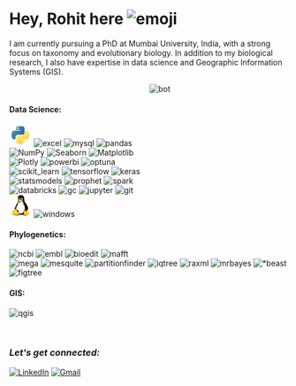 # Hey, Rohit here <img src="https://media.tenor.com/Duk1hRXLi38AAAAi/long-livethe-blob-eyes-rolling.gif" width="50" height="50" alt="emoji"/>

I am currently pursuing a PhD at Mumbai University, India, with a strong focus on taxonomy and evolutionary biology. In addition to my biological research, I also have expertise in data science and Geographic Information Systems (GIS).

<img align="right" src="https://media.tenor.com/CigpzapemsoAAAAi/hi-robot.gif" width="250" height="300" alt="bot"/>

<br>

#### Data Science:
</a> <img src="https://raw.githubusercontent.com/devicons/devicon/master/icons/python/python-original.svg" width="40" height="40" alt="python"/>
</a> <img src="https://upload.wikimedia.org/wikipedia/commons/thumb/7/73/Microsoft_Excel_2013-2019_logo.svg/1200px-Microsoft_Excel_2013-2019_logo.svg.png" width="40" height="40" alt="excel"/>
</a> <img src="https://logowik.com/content/uploads/images/mysql8604.logowik.com.webp" width="40" height="40" alt="mysql"/>
</a> <img src="https://upload.wikimedia.org/wikipedia/commons/thumb/2/22/Pandas_mark.svg/1200px-Pandas_mark.svg.png" width="40" height="40" alt="pandas"/>
</a> <img src="https://cdn.worldvectorlogo.com/logos/numpy-1.svg" width="40" height="40" alt="NumPy"/>
</a> <img src="https://i1.wp.com/cmdlinetips.com/wp-content/uploads/2020/09/Seaborn_logo.png?resize=234%2C246&ssl=1" width="40" height="40" alt="Seaborn"/>
</a> <img src="https://upload.wikimedia.org/wikipedia/commons/thumb/0/01/Created_with_Matplotlib-logo.svg/2048px-Created_with_Matplotlib-logo.svg.png" width="40" height="40" alt="Matplotlib"/> 
</a> <img src="https://encrypted-tbn0.gstatic.com/images?q=tbn:ANd9GcQB-EQVYaCLHffaiDXUvf-aM9Na8qN5LZBcGw&s" width="40" height="40" alt="Plotly"/>
</a> <img src="https://static.wikia.nocookie.net/logopedia/images/8/8c/Kisspng-power-bi-business-intelligence-microsoft-azure-mic-office-365-d-nieuwe-cloud-omgeving-dynamics-on-5be7b365088c80.991032501541911397035.png/revision/latest?cb=20200213050332" width="40" height="40" alt="powerbi"/>
</a> <img src="https://avatars.githubusercontent.com/u/57251745?s=280&v=4" width="40" height="40" alt="optuna"/>
</a> <img src="https://upload.wikimedia.org/wikipedia/commons/0/05/Scikit_learn_logo_small.svg" width="50" height="50" alt="scikit_learn"/>
</a> <img src="https://www.vectorlogo.zone/logos/tensorflow/tensorflow-icon.svg" width="40" height="40" alt="tensorflow"/>
</a> <img src="https://upload.wikimedia.org/wikipedia/commons/thumb/a/ae/Keras_logo.svg/2048px-Keras_logo.svg.png" width="40" height="40" alt="keras"/>
</a> <img src="https://www.statsmodels.org/stable/_images/statsmodels-logo-v2-no-text.svg" width="30" height="40" alt="statsmodels"/>
</a> <img src="https://forecastr-io.herokuapp.com/static/img/facebook_prophet_icon.png" width="40" height="40" alt="prophet"/>
</a> <img src="https://www.zartis.com/wp-content/uploads/2021/12/apache-spark-logo-e1638964493910.png" width="40" height="40" alt="spark"/>
</a> <img src="https://cdn.freelogovectors.net/wp-content/uploads/2023/04/databrickslogo-freelogovectors.net_.png" width="35" height="35" alt="databricks"/>
</a> <img src="https://upload.wikimedia.org/wikipedia/commons/thumb/d/d0/Google_Colaboratory_SVG_Logo.svg/1280px-Google_Colaboratory_SVG_Logo.svg.png" width="50" height="40" alt="gc"/>
</a> <img src="https://www.svgrepo.com/show/373718/jupyter.svg" width="40" height="40" alt="jupyter"/>
</a> <img src="https://www.vectorlogo.zone/logos/git-scm/git-scm-icon.svg" width="40" height="40" alt="git"/>
</a> <img src="https://raw.githubusercontent.com/devicons/devicon/master/icons/linux/linux-original.svg" width="40" height="40" alt="linux"/>
</a> <img src="https://www.svgrepo.com/show/303223/microsoft-windows-22-logo.svg" width="40" height="35" alt="windows"/>

#### Phylogenetics:
</a> <img src="https://encrypted-tbn0.gstatic.com/images?q=tbn:ANd9GcTz8GGppDAY6rIIVhlDNVlySt9qzvNX5DZdaQRGww0QqicmbcXdDfgVBndg-GPMtIo0_T0&usqp=CAU" width="30" height="40" alt="ncbi"/>
</a> <img src="https://pbs.twimg.com/profile_images/1329744684969811968/Xio1tWDJ_400x400.jpg" width="40" height="40" alt="embl"/>
</a> <img src="https://img.informer.com/icons_mac/png/128/586/586845.png" width="35" height="35" alt="bioedit"/>
</a> <img src="https://mafft.cbrc.jp/alignment/server/ou.png" width="35" height="35" alt="mafft"/>
</a> <img src="https://tecnoideas20.com/wp-content/uploads/2020/03/Mega-logo.png" width="35" height="40" alt="mega"/>
</a> <img src="https://images.squarespace-cdn.com/content/v1/5dc6577631b7714fd3f61653/1573750277674-D58DIINCMFJ51CAHV6WG/mesquiteLarge.gif" width="35" height="40" alt="mesquite"/>
</a> <img src="https://encrypted-tbn0.gstatic.com/images?q=tbn:ANd9GcRG7DZMHm6GNfYjwsI1CuxBP-mI6BOhko_jxQ&s" width="40" height="35" alt="partitionfinder"/>
</a> <img src="https://encrypted-tbn0.gstatic.com/images?q=tbn:ANd9GcQXYfxwM09dutbGOSvWpRppZ5aRod4n-dZ0lw&s" width="40" height="35" alt="iqtree"/>
</a> <img src="https://pbs.twimg.com/profile_images/1323261572203089920/DfAzFKVd_400x400.jpg" width="35" height="35" alt="raxml"/>
</a> <img src="https://encrypted-tbn0.gstatic.com/images?q=tbn:ANd9GcQHGKWNUvOikbu0Ca1V5F0oD5VwnGu8_9OrWg&s" width="35" height="35" alt="mrbayes"/>
</a> <img src="https://avatars.githubusercontent.com/u/8773726?s=200&v=4" width="35" height="35" alt="*beast"/>
</a> <img src="https://img.informer.com/icons_mac/png/128/198/198195.png" width="35" height="36" alt="figtree"/>

#### GIS:
</a> <img src="https://upload.wikimedia.org/wikipedia/commons/thumb/9/91/QGIS_logo_new.svg/2048px-QGIS_logo_new.svg.png" width="30" height="35" alt="qgis"/>

<br>

### ***Let's get connected:*** 
[![LinkedIn](https://img.shields.io/badge/linkedin-%230077B5.svg?style=for-the-badge&logo=linkedin&logoColor=white)](https://www.linkedin.com/in/rohit-rannavre)
[![Gmail](https://img.shields.io/badge/Gmail-D14836?style=for-the-badge&logo=gmail&logoColor=white)](mailto:rohit.rannavre@gmail.com)
